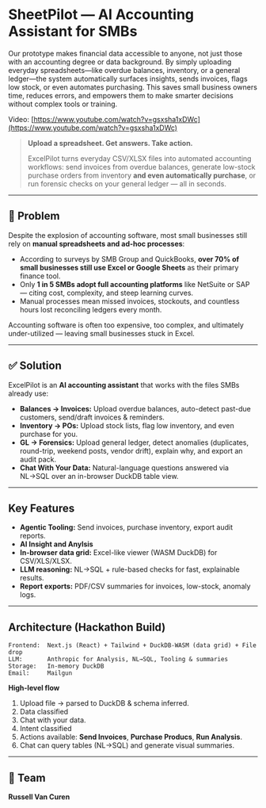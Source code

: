 # SheetPilot — AI Accounting Assistant for SMBs

Our prototype makes financial data accessible to anyone, not just those with an accounting degree or data background. By simply uploading everyday spreadsheets—like overdue balances, inventory, or a general ledger—the system automatically surfaces insights, sends invoices, flags low stock, or even automates purchasing. This saves small business owners time, reduces errors, and empowers them to make smarter decisions without complex tools or training.

Video: [https://www.youtube.com/watch?v=gsxsha1xDWc](https://www.youtube.com/watch?v=gsxsha1xDWc)

> **Upload a spreadsheet. Get answers. Take action.**
>
> ExcelPilot turns everyday CSV/XLSX files into automated accounting workflows: send invoices from overdue balances, generate low-stock purchase orders from inventory **and even automatically purchase**, or run forensic checks on your general ledger — all in seconds.

---

## 🎯 Problem

Despite the explosion of accounting software, most small businesses still rely on **manual spreadsheets and ad-hoc processes**:

* According to surveys by SMB Group and QuickBooks, **over 70% of small businesses still use Excel or Google Sheets** as their primary finance tool.
* Only **1 in 5 SMBs adopt full accounting platforms** like NetSuite or SAP — citing cost, complexity, and steep learning curves.
* Manual processes mean missed invoices, stockouts, and countless hours lost reconciling ledgers every month.

Accounting software is often too expensive, too complex, and ultimately under-utilized — leaving small businesses stuck in Excel.

---

## ✅ Solution

ExcelPilot is an **AI accounting assistant** that works with the files SMBs already use:

* **Balances → Invoices:** Upload overdue balances, auto-detect past-due customers, send/draft invoices & reminders.
* **Inventory → POs:** Upload stock lists, flag low inventory, and even purchase for you.
* **GL → Forensics:** Upload general ledger, detect anomalies (duplicates, round-trip, weekend posts, vendor drift), explain why, and export an audit pack.
* **Chat With Your Data:** Natural-language questions answered via NL→SQL over an in-browser DuckDB table view.

---

## Key Features

* **Agentic Tooling:** Send invoices, purchase inventory, export audit reports.
* **AI Insight and Anylsis** 
* **In-browser data grid:** Excel-like viewer (WASM DuckDB) for CSV/XLS/XLSX.
* **LLM reasoning:** NL→SQL + rule-based checks for fast, explainable results.
* **Report exports:** PDF/CSV summaries for invoices, low-stock, anomaly logs.

---

## Architecture (Hackathon Build)

```
Frontend:  Next.js (React) + Tailwind + DuckDB-WASM (data grid) + File drop
LLM:       Anthropic for Analysis, NL→SQL, Tooling & summaries
Storage:   In-memory DuckDB
Email:     Mailgun
```

**High-level flow**

1. Upload file → parsed to DuckDB & schema inferred.
2. Data classified 
3. Chat with your data.
4. Intent classified
5. Actions available: **Send Invoices**, **Purchase Producs**, **Run Analysis**.
6. Chat can query tables (NL→SQL) and generate visual summaries.

---

## 👥 Team

**Russell Van Curen**

